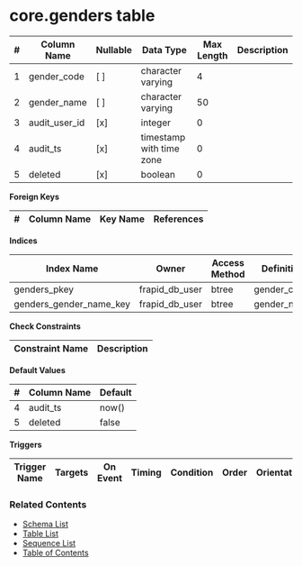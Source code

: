 # core.genders table



| # | Column Name | Nullable | Data Type | Max Length | Description |
| --- | --- | --- | --- | --- | --- |
| 1 | gender_code | [ ] | character varying | 4 |  |
| 2 | gender_name | [ ] | character varying | 50 |  |
| 3 | audit_user_id | [x] | integer | 0 |  |
| 4 | audit_ts | [x] | timestamp with time zone | 0 |  |
| 5 | deleted | [x] | boolean | 0 |  |



**Foreign Keys**

| # | Column Name | Key Name | References |
| --- | --- | --- | --- |



**Indices**

| Index Name | Owner | Access Method | Definition | Description |
| --- | --- | --- | --- | --- |
| genders_pkey | frapid_db_user | btree | gender_code |  |
| genders_gender_name_key | frapid_db_user | btree | gender_name |  |



**Check Constraints**

| Constraint Name | Description |
| --- | --- |



**Default Values**

| # | Column Name | Default |
| --- | --- | --- |
| 4 | audit_ts | now() |
| 5 | deleted | false |


**Triggers**

| Trigger Name | Targets | On Event | Timing | Condition | Order | Orientation | Description |
| --- | --- | --- | --- | --- | --- | --- | --- |


### Related Contents
* [Schema List](../../schemas.md)
* [Table List](../../tables.md)
* [Sequence List](../../sequences.md)
* [Table of Contents](../../README.md)
